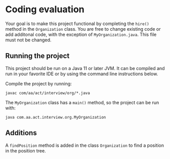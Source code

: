 # Coding evaluation
Your goal is to make this project functional by completing the `hire()` method in the `Organization` class. You are free to change existing code or add additonal code, with the exception of `MyOrganization.java`. This file must not be changed.

## Running the project
This project should be run on a Java 11 or later JVM. It can be compiled and run in your favorite IDE or by using the command line instructions below.

Compile the project by running:

    javac com/aa/act/interview/org/*.java

The `MyOrganization` class has a `main()` method, so the project can be run with:

    java com.aa.act.interview.org.MyOrganization

## Additions
A `findPosition` method is added in the class `Organization` to find a position in the position tree.
